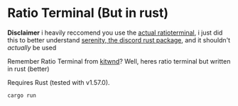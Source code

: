 # Ratio Terminal (But in rust)

**Disclaimer**
i heavily reccomend you use the [actual ratioterminal](https://github.com/kitwnd/ratio_terminal), i just did this to better understand [serenity, the discord rust package](https://github.com/serenity-rs/), and it shouldn't *actually* be used

Remember Ratio Terminal from [kitwnd](https://github.com/kitwnd)? Well, heres ratio terminal but written in rust (better)

Requires Rust (tested with v1.57.0).

 `cargo run`
